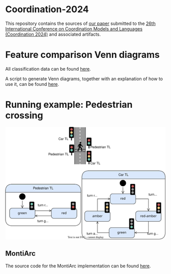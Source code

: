 # Coordination-2024
This repository contains the sources of [our paper](./paper.pdf) submitted to the [26th International Conference on Coordination Models and Languages (Coordination 2024)](https://www.discotec.org/2024/coordination) and associated artifacts.

# Feature comparison Venn diagrams
All classification data can be found [here](./artifacts/classification.xlsx).

A script to generate Venn diagrams, together with an explanation of how to use it, can be found [here](./artifacts/venn-diagram-scripts/).

# Running example: Pedestrian crossing

![](./artifacts/images/runningExample.svg)

## MontiArc
The source code for the MontiArc implementation can be found [here](https://github.com/timKraeuter/montiarc).
